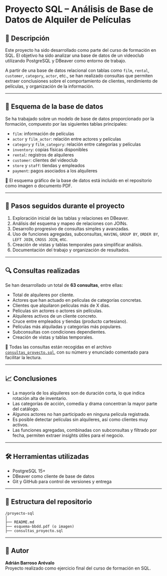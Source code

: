 # Proyecto SQL – Análisis de Base de Datos de Alquiler de Películas

## 📝 Descripción

Este proyecto ha sido desarrollado como parte del curso de formación en SQL. El objetivo ha sido analizar una base de datos de un videoclub utilizando PostgreSQL y DBeaver como entorno de trabajo.

A partir de una base de datos relacional con tablas como `film`, `rental`, `customer`, `category`, `actor`, etc., se han realizado consultas que permiten extraer conclusiones sobre el comportamiento de clientes, rendimiento de películas, y organización de la información.

---

## 🧩 Esquema de la base de datos

Se ha trabajado sobre un modelo de base de datos proporcionado por la formación, compuesto por las siguientes tablas principales:

- `film`: información de películas
- `actor` y `film_actor`: relación entre actores y películas
- `category` y `film_category`: relación entre categorías y películas
- `inventory`: copias físicas disponibles
- `rental`: registros de alquileres
- `customer`: clientes del videoclub
- `store` y `staff`: tiendas y empleados
- `payment`: pagos asociados a los alquileres

🔗 El esquema gráfico de la base de datos está incluido en el repositorio como imagen o documento PDF.

---

## 🔄 Pasos seguidos durante el proyecto

1. Exploración inicial de las tablas y relaciones en DBeaver.
2. Análisis del esquema y mapeo de relaciones con JOINs.
3. Desarrollo progresivo de consultas simples y avanzadas.
4. Uso de funciones agregadas, subconsultas, `HAVING`, `GROUP BY`, `ORDER BY`, `LEFT JOIN`, `CROSS JOIN`, etc.
5. Creación de vistas y tablas temporales para simplificar análisis.
6. Documentación del trabajo y organización de resultados.

---

## 🔍 Consultas realizadas

Se han desarrollado un total de **63 consultas**, entre ellas:

- Total de alquileres por cliente.
- Actores que han actuado en películas de categorías concretas.
- Clientes que alquilaron películas más de X días.
- Películas sin actores o actores sin películas.
- Alquileres activos de un cliente concreto.
- Cruce entre empleados y tiendas (producto cartesiano).
- Películas más alquiladas y categorías más populares.
- Subconsultas con condiciones dependientes.
- Creación de vistas y tablas temporales.

📄 Todas las consultas están recogidas en el archivo [`consultas_proyecto.sql`](./consultas_proyecto.sql), con su número y enunciado comentado para facilitar la lectura.

---

## 📈 Conclusiones

- La mayoría de los alquileres son de duración corta, lo que indica rotación alta de inventario.
- Las categorías de acción, comedia y drama concentran la mayor parte del catálogo.
- Algunos actores no han participado en ninguna película registrada.
- Es posible detectar películas sin alquileres, así como clientes muy activos.
- Las funciones agregadas, combinadas con subconsultas y filtrado por fecha, permiten extraer insights útiles para el negocio.

---

## 🛠 Herramientas utilizadas

- PostgreSQL 15+
- DBeaver como cliente de base de datos
- Git y GitHub para control de versiones y entrega

---

## 📂 Estructura del repositorio

```
/proyecto-sql
│
├── README.md
├── esquema-bbdd.pdf (o imagen)
├── consultas_proyecto.sql
```

---

## 👤 Autor

**Adrián Barroso Arévalo**  
Proyecto realizado como ejercicio final del curso de formación en SQL.
